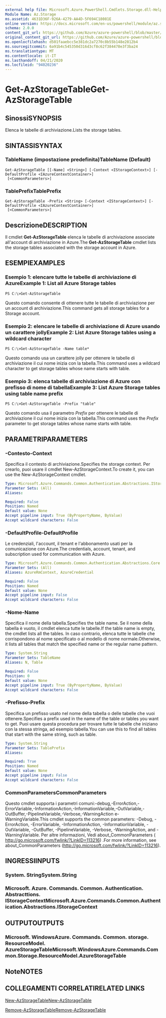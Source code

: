 ```yaml
---
external help file: Microsoft.Azure.PowerShell.Cmdlets.Storage.dll-Help.xml
Module Name: Az.Storage
ms.assetid: 4631D36F-926A-4279-AA4D-5F694C18081E
online version: https://docs.microsoft.com/en-us/powershell/module/az.storage/get-azstoragetable
schema: 2.0.0
content_git_url: https://github.com/Azure/azure-powershell/blob/master/src/Storage/Storage.Management/help/Get-AzStorageTable.md
original_content_git_url: https://github.com/Azure/azure-powershell/blob/master/src/Storage/Storage.Management/help/Get-AzStorageTable.md
ms.openlocfilehash: d501faaebcc5e381dc2a7270c8b55b148e2812b4
ms.sourcegitcommit: 6a91b4c545350d316d3cf8c62f384478e3f3ba24
ms.translationtype: MT
ms.contentlocale: it-IT
ms.lasthandoff: 04/21/2020
ms.locfileid: "94020236"
---
```

# <span data-ttu-id="63788-101">Get-AzStorageTable</span><span class="sxs-lookup"><span data-stu-id="63788-101">Get-AzStorageTable</span></span>

## <span data-ttu-id="63788-102">Sinossi</span><span class="sxs-lookup"><span data-stu-id="63788-102">SYNOPSIS</span></span>
<span data-ttu-id="63788-103">Elenca le tabelle di archiviazione.</span><span class="sxs-lookup"><span data-stu-id="63788-103">Lists the storage tables.</span></span>

## <span data-ttu-id="63788-104">SINTASSI</span><span class="sxs-lookup"><span data-stu-id="63788-104">SYNTAX</span></span>

### <span data-ttu-id="63788-105">TableName (impostazione predefinita)</span><span class="sxs-lookup"><span data-stu-id="63788-105">TableName (Default)</span></span>
```
Get-AzStorageTable [[-Name] <String>] [-Context <IStorageContext>] [-DefaultProfile <IAzureContextContainer>]
 [<CommonParameters>]
```

### <span data-ttu-id="63788-106">TablePrefix</span><span class="sxs-lookup"><span data-stu-id="63788-106">TablePrefix</span></span>
```
Get-AzStorageTable -Prefix <String> [-Context <IStorageContext>] [-DefaultProfile <IAzureContextContainer>]
 [<CommonParameters>]
```

## <span data-ttu-id="63788-107">Descrizione</span><span class="sxs-lookup"><span data-stu-id="63788-107">DESCRIPTION</span></span>
<span data-ttu-id="63788-108">Il cmdlet **Get-AzStorageTable** elenca le tabelle di archiviazione associate all'account di archiviazione in Azure.</span><span class="sxs-lookup"><span data-stu-id="63788-108">The **Get-AzStorageTable** cmdlet lists the storage tables associated with the storage account in Azure.</span></span>

## <span data-ttu-id="63788-109">ESEMPI</span><span class="sxs-lookup"><span data-stu-id="63788-109">EXAMPLES</span></span>

### <span data-ttu-id="63788-110">Esempio 1: elencare tutte le tabelle di archiviazione di Azure</span><span class="sxs-lookup"><span data-stu-id="63788-110">Example 1: List all Azure Storage tables</span></span>
```
PS C:\>Get-AzStorageTable
```

<span data-ttu-id="63788-111">Questo comando consente di ottenere tutte le tabelle di archiviazione per un account di archiviazione.</span><span class="sxs-lookup"><span data-stu-id="63788-111">This command gets all storage tables for a Storage account.</span></span>

### <span data-ttu-id="63788-112">Esempio 2: elencare le tabelle di archiviazione di Azure usando un carattere jolly</span><span class="sxs-lookup"><span data-stu-id="63788-112">Example 2: List Azure Storage tables using a wildcard character</span></span>
```
PS C:\>Get-AzStorageTable -Name table*
```

<span data-ttu-id="63788-113">Questo comando usa un carattere jolly per ottenere le tabelle di archiviazione il cui nome inizia con la tabella.</span><span class="sxs-lookup"><span data-stu-id="63788-113">This command uses a wildcard character to get storage tables whose name starts with table.</span></span>

### <span data-ttu-id="63788-114">Esempio 3: elenca tabelle di archiviazione di Azure con prefisso di nome di tabella</span><span class="sxs-lookup"><span data-stu-id="63788-114">Example 3: List Azure Storage tables using table name prefix</span></span>
```
PS C:\>Get-AzStorageTable -Prefix "table"
```

<span data-ttu-id="63788-115">Questo comando usa il parametro *Prefix* per ottenere le tabelle di archiviazione il cui nome inizia con la tabella.</span><span class="sxs-lookup"><span data-stu-id="63788-115">This command uses the *Prefix* parameter to get storage tables whose name starts with table.</span></span>

## <span data-ttu-id="63788-116">PARAMETRI</span><span class="sxs-lookup"><span data-stu-id="63788-116">PARAMETERS</span></span>

### <span data-ttu-id="63788-117">-Contesto</span><span class="sxs-lookup"><span data-stu-id="63788-117">-Context</span></span>
<span data-ttu-id="63788-118">Specifica il contesto di archiviazione.</span><span class="sxs-lookup"><span data-stu-id="63788-118">Specifies the storage context.</span></span>
<span data-ttu-id="63788-119">Per crearlo, puoi usare il cmdlet New-AzStorageContext.</span><span class="sxs-lookup"><span data-stu-id="63788-119">To create it, you can use the New-AzStorageContext cmdlet.</span></span>

```yaml
Type: Microsoft.Azure.Commands.Common.Authentication.Abstractions.IStorageContext
Parameter Sets: (All)
Aliases:

Required: False
Position: Named
Default value: None
Accept pipeline input: True (ByPropertyName, ByValue)
Accept wildcard characters: False
```

### <span data-ttu-id="63788-120">-DefaultProfile</span><span class="sxs-lookup"><span data-stu-id="63788-120">-DefaultProfile</span></span>
<span data-ttu-id="63788-121">Le credenziali, l'account, il tenant e l'abbonamento usati per la comunicazione con Azure.</span><span class="sxs-lookup"><span data-stu-id="63788-121">The credentials, account, tenant, and subscription used for communication with Azure.</span></span>

```yaml
Type: Microsoft.Azure.Commands.Common.Authentication.Abstractions.Core.IAzureContextContainer
Parameter Sets: (All)
Aliases: AzureRmContext, AzureCredential

Required: False
Position: Named
Default value: None
Accept pipeline input: False
Accept wildcard characters: False
```

### <span data-ttu-id="63788-122">-Nome</span><span class="sxs-lookup"><span data-stu-id="63788-122">-Name</span></span>
<span data-ttu-id="63788-123">Specifica il nome della tabella.</span><span class="sxs-lookup"><span data-stu-id="63788-123">Specifies the table name.</span></span>
<span data-ttu-id="63788-124">Se il nome della tabella è vuoto, il cmdlet elenca tutte le tabelle.</span><span class="sxs-lookup"><span data-stu-id="63788-124">If the table name is empty, the cmdlet lists all the tables.</span></span>
<span data-ttu-id="63788-125">In caso contrario, elenca tutte le tabelle che corrispondono al nome specificato o al modello di nome normale.</span><span class="sxs-lookup"><span data-stu-id="63788-125">Otherwise, it lists all tables that match the specified name or the regular name pattern.</span></span>

```yaml
Type: System.String
Parameter Sets: TableName
Aliases: N, Table

Required: False
Position: 0
Default value: None
Accept pipeline input: True (ByPropertyName, ByValue)
Accept wildcard characters: False
```

### <span data-ttu-id="63788-126">-Prefisso</span><span class="sxs-lookup"><span data-stu-id="63788-126">-Prefix</span></span>
<span data-ttu-id="63788-127">Specifica un prefisso usato nel nome della tabella o delle tabelle che vuoi ottenere.</span><span class="sxs-lookup"><span data-stu-id="63788-127">Specifies a prefix used in the name of the table or tables you want to get.</span></span>
<span data-ttu-id="63788-128">Puoi usare questa procedura per trovare tutte le tabelle che iniziano con la stessa stringa, ad esempio tabella.</span><span class="sxs-lookup"><span data-stu-id="63788-128">You can use this to find all tables that start with the same string, such as table.</span></span>

```yaml
Type: System.String
Parameter Sets: TablePrefix
Aliases:

Required: True
Position: Named
Default value: None
Accept pipeline input: False
Accept wildcard characters: False
```

### <span data-ttu-id="63788-129">CommonParameters</span><span class="sxs-lookup"><span data-stu-id="63788-129">CommonParameters</span></span>
<span data-ttu-id="63788-130">Questo cmdlet supporta i parametri comuni:-debug,-ErrorAction,-ErrorVariable,-InformationAction,-InformationVariable,-OutVariable,-OutBuffer,-PipelineVariable,-Verbose,-WarningAction e-WarningVariable.</span><span class="sxs-lookup"><span data-stu-id="63788-130">This cmdlet supports the common parameters: -Debug, -ErrorAction, -ErrorVariable, -InformationAction, -InformationVariable, -OutVariable, -OutBuffer, -PipelineVariable, -Verbose, -WarningAction, and -WarningVariable.</span></span> <span data-ttu-id="63788-131">Per altre informazioni, Vedi about_CommonParameters ( http://go.microsoft.com/fwlink/?LinkID=113216) .</span><span class="sxs-lookup"><span data-stu-id="63788-131">For more information, see about_CommonParameters (http://go.microsoft.com/fwlink/?LinkID=113216).</span></span>

## <span data-ttu-id="63788-132">INGRESSI</span><span class="sxs-lookup"><span data-stu-id="63788-132">INPUTS</span></span>

### <span data-ttu-id="63788-133">System. String</span><span class="sxs-lookup"><span data-stu-id="63788-133">System.String</span></span>

### <span data-ttu-id="63788-134">Microsoft. Azure. Commands. Common. Authentication. Abstracttions. IStorageContext</span><span class="sxs-lookup"><span data-stu-id="63788-134">Microsoft.Azure.Commands.Common.Authentication.Abstractions.IStorageContext</span></span>

## <span data-ttu-id="63788-135">OUTPUT</span><span class="sxs-lookup"><span data-stu-id="63788-135">OUTPUTS</span></span>

### <span data-ttu-id="63788-136">Microsoft. WindowsAzure. Commands. Common. storage. ResourceModel. AzureStorageTable</span><span class="sxs-lookup"><span data-stu-id="63788-136">Microsoft.WindowsAzure.Commands.Common.Storage.ResourceModel.AzureStorageTable</span></span>

## <span data-ttu-id="63788-137">Note</span><span class="sxs-lookup"><span data-stu-id="63788-137">NOTES</span></span>

## <span data-ttu-id="63788-138">COLLEGAMENTI CORRELATI</span><span class="sxs-lookup"><span data-stu-id="63788-138">RELATED LINKS</span></span>

[<span data-ttu-id="63788-139">New-AzStorageTable</span><span class="sxs-lookup"><span data-stu-id="63788-139">New-AzStorageTable</span></span>](./New-AzStorageTable.md)

[<span data-ttu-id="63788-140">Remove-AzStorageTable</span><span class="sxs-lookup"><span data-stu-id="63788-140">Remove-AzStorageTable</span></span>](./Remove-AzStorageTable.md)


